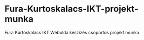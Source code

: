 # Fura-Kurtoskalacs-IKT-projekt-munka
Fura Kürtöskalács IKT Webolda készízés csoportos projekt munka
